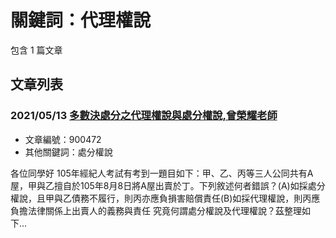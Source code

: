 # 關鍵詞：代理權說

包含 1 篇文章

## 文章列表

### 2021/05/13 [多數決處分之代理權說與處分權說,曾榮耀老師](../../articles/900472_%E5%A4%9A%E6%95%B8%E6%B1%BA%E8%99%95%E5%88%86%E4%B9%8B%E4%BB%A3%E7%90%86%E6%AC%8A%E8%AA%AA%E8%88%87%E8%99%95%E5%88%86%E6%AC%8A%E8%AA%AA%2C%E6%9B%BE%E6%A6%AE%E8%80%80%E8%80%81%E5%B8%AB.md)
- 文章編號：900472
- 其他關鍵詞：處分權說

各位同學好 105年經紀人考試有考到一題目如下：甲、乙、丙等三人公同共有A屋，甲與乙擅自於105年8月8日將A屋出賣於丁。下列敘述何者錯誤？(A)如採處分權說，且甲與乙債務不履行，則丙亦應負損害賠償責任(B)如採代理權說，則丙應負擔法律關係上出賣人的義務與責任 究竟何謂處分權說及代理權說？茲整理如下...
